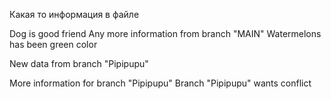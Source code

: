 Какая то информация в файле

Dog is good friend 
Any more information from branch "MAIN"
Watermelons has been green color

New data from branch "Pipipupu"

More information for branch "Pipipupu"
Branch "Pipipupu" wants conflict
